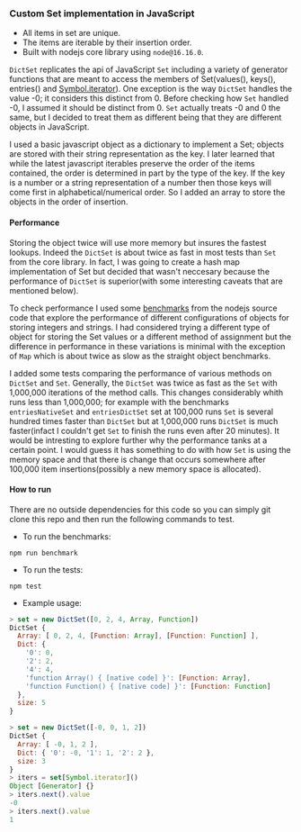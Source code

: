 ### Custom Set implementation in JavaScript

* All items in set are unique. 
* The items are iterable by their insertion order.
* Built with nodejs core library using `node@16.16.0`.

`DictSet` replicates the api of JavaScript `Set` including a variety of generator functions that are meant to access the members of Set(values(), keys(), entries() and [Symbol.iterator]()). One exception is the way `DictSet` handles the value -0; it considers this distinct from 0. Before checking how `Set` handled -0, I assumed it should be distinct from 0. `Set` actually treats -0 and 0 the same, but I decided to treat them as different being that they are different objects in JavaScript. 

I used a basic javascript object as a dictionary to implement a Set; objects are stored with their string representation as the key. I later learned that while the latest javascript iterables preserve the order of the items contained, the order is determined in part by the type of the key. If the key is a number or a string representation of a number then those keys will come first in alphabetical/numerical order. So I added an array to store the objects in the order of insertion. 


#### Performance

Storing the object twice will use more memory but insures the fastest lookups. Indeed the `DictSet` is about twice as fast in most tests than `Set` from the core library. In fact, I was going to create a hash map implementation of Set but decided that wasn't neccesary because the performance of `DictSet` is superior(with some interesting caveats that are mentioned below).

To check performance I used some [benchmarks](./map-bench.cjs) from the nodejs source code that explore the performance of different configurations of objects for storing integers and strings.  I had considered trying a different type of object for storing the Set values or a different method of assignment but the difference in performance in these variations is minimal with the exception of `Map` which is about twice as slow as the straight object benchmarks. 

I added some tests comparing the performance of various methods on `DictSet` and `Set`. Generally, the `DictSet` was twice as fast as the `Set` with 1,000,000 iterations of the method calls. This changes considerably whith runs less than 1,000,000; for example with the benchmarks `entriesNativeSet` and `entriesDictSet` set at 100,000 runs `Set` is several hundred times faster than `DictSet` but at 1,000,000 runs `DictSet` is much faster(infact I couldn't get `Set` to finish the runs even after 20 minutes). It would be intresting to explore further why the performance tanks at a certain point. I would guess it has something to do with how `Set` is using the memory space and that there is change that occurs somewhere after 100,000 item insertions(possibly a new memory space is allocated).

#### How to run

There are no outside dependencies for this code so you can simply git clone this repo and then run the following commands to test.

* To run the benchmarks:

`npm run benchmark`

* To run the tests:

`npm test`

* Example usage:

``` javascript
> set = new DictSet([0, 2, 4, Array, Function])
DictSet {
  Array: [ 0, 2, 4, [Function: Array], [Function: Function] ],
  Dict: {
    '0': 0,
    '2': 2,
    '4': 4,
    'function Array() { [native code] }': [Function: Array],
    'function Function() { [native code] }': [Function: Function]
  },
  size: 5
}
```

``` javascript
> set = new DictSet([-0, 0, 1, 2])
DictSet {
  Array: [ -0, 1, 2 ],
  Dict: { '0': -0, '1': 1, '2': 2 },
  size: 3
}
> iters = set[Symbol.iterator]()
Object [Generator] {}
> iters.next().value
-0
> iters.next().value
1
```

